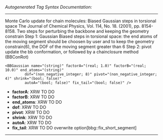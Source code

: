 _Autogenerated Tag Syntax Documentation:_

---
Monte Carlo update for chain molecules: Biased Gaussian steps in torsional space The Journal of Chemical Physics, Vol. 114, No. 18. (2001), pp. 8154-8158. Two steps for perturbing the backbone and keeping the geometry constrain Step 1: Gaussian Biased steps in torsional space: the end atoms of the moving segment should be choosen by user and to keep the geometry constrain(6), the DOF of the moving segment greater than 6 Step 2: pivot update the bb conformation, or followed by a chainclosure method (BBConRot)

```
<BBGaussian name="(string)" factorA="(real; 1.0)" factorB="(real; 10.0)" end_atoms="(string)"
         dof="(non_negative_integer; 8)" pivot="(non_negative_integer; 4)" shrink="(bool; false)"
         autoA="(bool; false)" fix_tail="(bool; false)" />
```

-   **factorA**: XRW TO DO
-   **factorB**: XRW TO DO
-   **end_atoms**: XRW TO DO
-   **dof**: XRW TO DO
-   **pivot**: XRW TO DO
-   **shrink**: XRW TO DO
-   **autoA**: XRW TO DO
-   **fix_tail**: XRW TO DO overwrite option[bbg::fix_short_segment]

---
